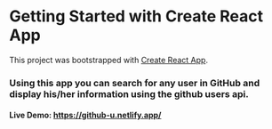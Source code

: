 # Getting Started with Create React App

This project was bootstrapped with [Create React App](https://github.com/facebook/create-react-app).

### Using this app you can search for any user in GitHub and display his/her information using the github users api.

#### Live Demo: https://github-u.netlify.app/
